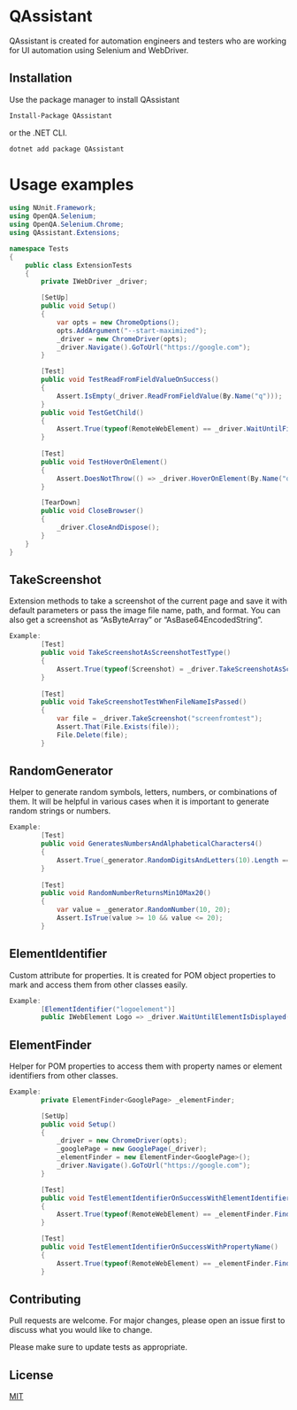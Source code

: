# QAssistant

QAssistant is created for automation engineers and testers who are working for UI automation using Selenium and WebDriver.

## Installation

Use the package manager to install QAssistant

```bash
Install-Package QAssistant
```
or the .NET CLI.

```bash
dotnet add package QAssistant
```

# Usage examples

```csharp
using NUnit.Framework;
using OpenQA.Selenium;
using OpenQA.Selenium.Chrome;
using QAssistant.Extensions;

namespace Tests
{
    public class ExtensionTests
    {
        private IWebDriver _driver;

        [SetUp]
        public void Setup()
        {
            var opts = new ChromeOptions();
            opts.AddArgument("--start-maximized");
            _driver = new ChromeDriver(opts);
            _driver.Navigate().GoToUrl("https://google.com");
        }

        [Test]
        public void TestReadFromFieldValueOnSuccess()
        {
            Assert.IsEmpty(_driver.ReadFromFieldValue(By.Name("q")));
        }
        public void TestGetChild()
        {
            Assert.True(typeof(RemoteWebElement) == _driver.WaitUntilFindElement(By.TagName("center")).GetChild().GetType());
        }
        
        [Test]
        public void TestHoverOnElement()
        {
            Assert.DoesNotThrow(() => _driver.HoverOnElement(By.Name("q")));
        }

        [TearDown]
        public void CloseBrowser()
        {
            _driver.CloseAndDispose();
        }
    }
}
```

## TakeScreenshot
Extension methods to take a screenshot of the current page and save it with default parameters or pass the image file name, path, and format. You can also get a screenshot as “AsByteArray” or “AsBase64EncodedString”.
```csharp
Example:
        [Test]
        public void TakeScreenshotAsScreenshotTestType()
        {
            Assert.True(typeof(Screenshot) = _driver.TakeScreenshotAsScreenshot().GetType());
        }
        
        [Test]
        public void TakeScreenshotTestWhenFileNameIsPassed()
        {
            var file = _driver.TakeScreenshot("screenfromtest");
            Assert.That(File.Exists(file));
            File.Delete(file);
        }
```

## RandomGenerator
Helper to generate random symbols, letters, numbers, or combinations of them. It will be helpful in various cases when it is important to generate random strings or numbers.
```csharp
Example:
        [Test]
        public void GeneratesNumbersAndAlphabeticalCharacters4()
        {
            Assert.True(_generator.RandomDigitsAndLetters(10).Length == 10);
        }
        
        [Test]
        public void RandomNumberReturnsMin10Max20()
        {
            var value = _generator.RandomNumber(10, 20);
            Assert.IsTrue(value >= 10 && value <= 20);
        }
```

## ElementIdentifier
Custom attribute for properties. It is created for POM object properties to mark and access them from other classes easily.
```csharp
Example:
        [ElementIdentifier("logoelement")]
        public IWebElement Logo => _driver.WaitUntilElementIsDisplayed(By.Id("hplogo"));
```
## ElementFinder
Helper for POM properties to access them with property names or element identifiers from other classes.
```csharp
Example:
        private ElementFinder<GooglePage> _elementFinder;

        [SetUp]
        public void Setup()
        {
            _driver = new ChromeDriver(opts);
            _googlePage = new GooglePage(_driver);
            _elementFinder = new ElementFinder<GooglePage>();
            _driver.Navigate().GoToUrl("https://google.com");
        }

        [Test]
        public void TestElementIdentifierOnSuccessWithElementIdentifier()
        {
            Assert.True(typeof(RemoteWebElement) == _elementFinder.FindElement(_googlePage, "logoelement").GetType());
        }

        [Test]
        public void TestElementIdentifierOnSuccessWithPropertyName()
        {
            Assert.True(typeof(RemoteWebElement) == _elementFinder.FindElement(_googlePage, "Logo").GetType());
        }
```

## Contributing
Pull requests are welcome. For major changes, please open an issue first to discuss what you would like to change.

Please make sure to update tests as appropriate.

## License
[MIT](https://licenses.nuget.org/MIT)
